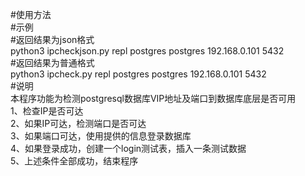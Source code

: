 #使用方法<br>
#示例<br>
#返回结果为json格式<br>
python3 ipcheckjson.py repl postgres postgres 192.168.0.101 5432<br>
#返回结果为普通格式<br>
python3 ipcheck.py repl postgres postgres 192.168.0.101 5432<br>
#说明<br>
本程序功能为检测postgresql数据库VIP地址及端口到数据库底层是否可用<br>
1、检查IP是否可达<br>
2、如果IP可达，检测端口是否可达<br>
3、如果端口可达，使用提供的信息登录数据库<br>
4、如果登录成功，创建一个login测试表，插入一条测试数据<br>
5、上述条件全部成功，结束程序<br>
